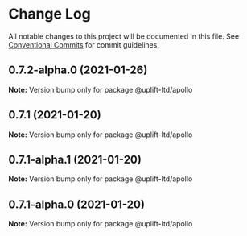 # Change Log

All notable changes to this project will be documented in this file.
See [Conventional Commits](https://conventionalcommits.org) for commit guidelines.

## 0.7.2-alpha.0 (2021-01-26)

**Note:** Version bump only for package @uplift-ltd/apollo





## 0.7.1 (2021-01-20)

**Note:** Version bump only for package @uplift-ltd/apollo





## 0.7.1-alpha.1 (2021-01-20)

**Note:** Version bump only for package @uplift-ltd/apollo





## 0.7.1-alpha.0 (2021-01-20)

**Note:** Version bump only for package @uplift-ltd/apollo
